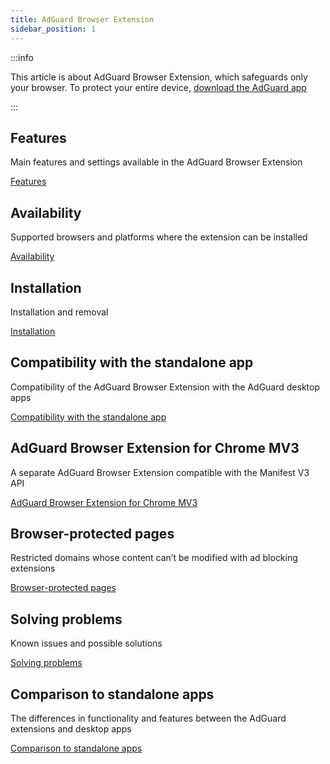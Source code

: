 ```yaml
---
title: AdGuard Browser Extension
sidebar_position: 1
---
```


:::info

This article is about AdGuard Browser Extension, which safeguards only your browser. To protect your entire device, [download the AdGuard app](https://adguard.com/download.html?auto=true)

:::

## Features

Main features and settings available in the AdGuard Browser Extension

[Features](/adguard-browser-extension/features)

## Availability

Supported browsers and platforms where the extension can be installed

[Availability](/adguard-browser-extension/availability)

## Installation

Installation and removal

[Installation](/adguard-browser-extension/installation)

## Compatibility with the standalone app

Compatibility of the AdGuard Browser Extension with the AdGuard desktop apps

[Compatibility with the standalone app](/adguard-browser-extension/compatibility)

## AdGuard Browser Extension for Chrome MV3

A separate AdGuard Browser Extension compatible with the Manifest V3 API

[AdGuard Browser Extension for Chrome MV3](/adguard-browser-extension/mv3-version/)

## Browser-protected pages

Restricted domains whose content can’t be modified with ad blocking extensions

[Browser-protected pages](/adguard-browser-extension/protected-pages)

## Solving problems

Known issues and possible solutions

[Solving problems](/adguard-browser-extension/solving-problems)

## Comparison to standalone apps

The differences in functionality and features between the AdGuard extensions and desktop apps

[Comparison to standalone apps](/adguard-browser-extension/comparison-standalone)

